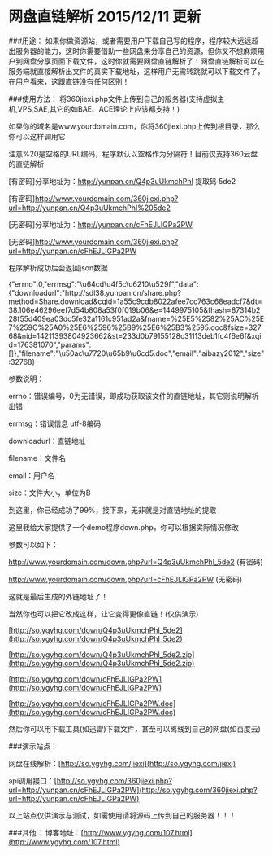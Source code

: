 网盘直链解析 2015/12/11 更新
==========================

###用途：
如果你做资源站，或者需要用户下载自己写的程序，程序较大远远超出服务器的能力，这时你需要借助一些网盘来分享自己的资源，但你又不想麻烦用户到网盘分享页面下载文件，这时你就需要网盘直链解析了！网盘直链解析可以在服务端就直接解析出文件的真实下载地址，这样用户无需转跳就可以下载文件了，在用户看来，这跟直链没有任何区别！

###使用方法：
将360jiexi.php文件上传到自己的服务器(支持虚拟主机,VPS,SAE,其它的如BAE、ACE理论上应该都支持！)

如果你的域名是www.yourdomain.com，你将360jiexi.php上传到根目录，那么你可以这样调用它

注意%20是空格的URL编码，程序默认以空格作为分隔符！目前仅支持360云盘的直链解析

[有密码]分享地址为：http://yunpan.cn/Q4p3uUkmchPhI 提取码 5de2 

[有密码]http://www.yourdomain.com/360jiexi.php?url=http://yunpan.cn/Q4p3uUkmchPhI%205de2

[无密码]分享地址为：http://yunpan.cn/cFhEJLIGPa2PW 

[无密码]http://www.yourdomain.com/360jiexi.php?url=http://yunpan.cn/cFhEJLIGPa2PW

程序解析成功后会返回json数据

{"errno":0,"errmsg":"\u64cd\u4f5c\u6210\u529f","data":{"downloadurl":"http:\/\/sdl38.yunpan.cn\/share.php?method=Share.download&cqid=1a55c9cdb8022afee7cc763c68eadcf7&dt=38.106e46296eef7d54b808a53f0f019b06&e=1449975105&fhash=87314b228f55d409ea03dc5fe32a1161c951ad2a&fname=%25E5%2582%25AC%25E7%259C%25A0%25E6%2596%25B9%25E6%25B3%2595.doc&fsize=32768&nid=14211393804923662&st=233d0b79155128c31113deb1fc4f6e6f&xqid=176381070","params":[]},"filename":"\u50ac\u7720\u65b9\u6cd5.doc","email":"aibazy2012","size":32768}

参数说明：

errno：错误编号，0为无错误，即成功获取该文件的直链地址，其它则说明解析出错

errmsg：错误信息 utf-8编码

downloadurl：直链地址

filename：文件名

email：用户名

size：文件大小，单位为B

到这里，你已经成功了99%，接下来，无非就是对直链地址的提取

这里我给大家提供了一个demo程序down.php，你可以根据实际情况修改

参数可以如下：

http://www.yourdomain.com/down.php?url=Q4p3uUkmchPhI_5de2 (有密码)

http://www.yourdomain.com/down.php?url=cFhEJLIGPa2PW  (无密码)

这就是最后生成的外链地址了！

当然你也可以把它改成这样，让它变得更像直链！(仅供演示)

[http://so.ygyhg.com/down/Q4p3uUkmchPhI_5de2](http://so.ygyhg.com/down/Q4p3uUkmchPhI_5de2) 

[http://so.ygyhg.com/down/Q4p3uUkmchPhI_5de2.zip](http://so.ygyhg.com/down/Q4p3uUkmchPhI_5de2.zip) 

[http://so.ygyhg.com/down/cFhEJLIGPa2PW](http://so.ygyhg.com/down/cFhEJLIGPa2PW)

[http://so.ygyhg.com/down/cFhEJLIGPa2PW.doc](http://so.ygyhg.com/down/cFhEJLIGPa2PW.doc) 

然后你可以用下载工具(如迅雷)下载文件，甚至可以离线到自己的网盘(如百度云)

###演示站点：

网盘在线解析：[http://so.ygyhg.com/jiexi](http://so.ygyhg.com/jiexi)

api调用接口：[http://so.ygyhg.com/360jiexi.php?url=http://yunpan.cn/cFhEJLIGPa2PW](http://so.ygyhg.com/360jiexi.php?url=http://yunpan.cn/cFhEJLIGPa2PW)

以上站点仅供演示与测试，如需使用请将源码上传到自己的服务器！！！

###其他：
博客地址：[http://www.ygyhg.com/107.html](http://www.ygyhg.com/107.html)